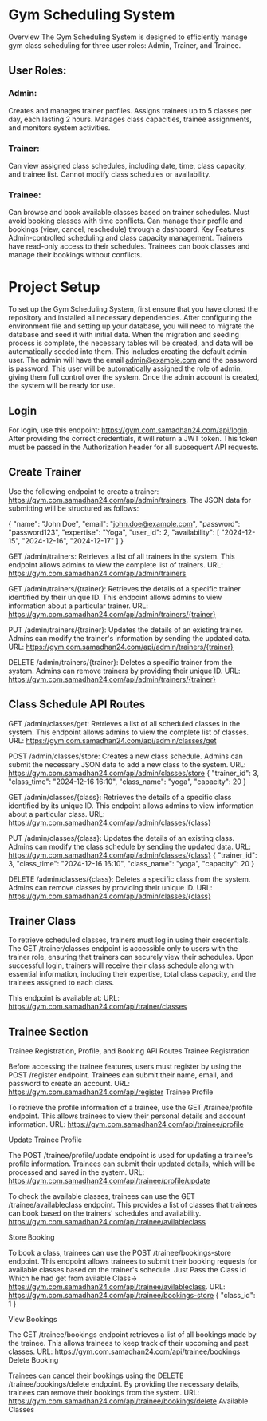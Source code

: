 
# Gym Scheduling System
Overview
The Gym Scheduling System is designed to efficiently manage gym class scheduling for three user roles: Admin, Trainer, and Trainee.

## User Roles:
### Admin:

Creates and manages trainer profiles.
Assigns trainers up to 5 classes per day, each lasting 2 hours.
Manages class capacities, trainee assignments, and monitors system activities.

### Trainer:

Can view assigned class schedules, including date, time, class capacity, and trainee list.
Cannot modify class schedules or availability.

### Trainee:

Can browse and book available classes based on trainer schedules.
Must avoid booking classes with time conflicts.
Can manage their profile and bookings (view, cancel, reschedule) through a dashboard.
Key Features:
Admin-controlled scheduling and class capacity management.
Trainers have read-only access to their schedules.
Trainees can book classes and manage their bookings without conflicts.

# Project Setup
To set up the Gym Scheduling System, first ensure that you have cloned the repository and installed all necessary dependencies. After configuring the environment file and setting up your database, you will need to migrate the database and seed it with initial data. When the migration and seeding process is complete, the necessary tables will be created, and data will be automatically seeded into them. This includes creating the default admin user. The admin will have the email admin@example.com and the password is password. This user will be automatically assigned the role of admin, giving them full control over the system. Once the admin account is created, the system will be ready for use.

## Login
For login, use this endpoint: https://gym.com.samadhan24.com/api/login. After providing the correct credentials, it will return a JWT token. This token must be passed in the Authorization header for all subsequent API requests.

## Create Trainer
Use the following endpoint to create a trainer: https://gym.com.samadhan24.com/api/admin/trainers. The JSON data for submitting will be structured as follows:

{ "name": "John Doe", "email": "john.doe@example.com", "password": "password123", "expertise": "Yoga", "user_id": 2, "availability": [ "2024-12-15", "2024-12-16", "2024-12-17" ] }

GET /admin/trainers: Retrieves a list of all trainers in the system. This endpoint allows admins to view the complete list of trainers.
URL: https://gym.com.samadhan24.com/api/admin/trainers

GET /admin/trainers/{trainer}: Retrieves the details of a specific trainer identified by their unique ID. This endpoint allows admins to view information about a particular trainer.
URL: https://gym.com.samadhan24.com/api/admin/trainers/{trainer}

PUT /admin/trainers/{trainer}: Updates the details of an existing trainer. Admins can modify the trainer's information by sending the updated data.
URL: https://gym.com.samadhan24.com/api/admin/trainers/{trainer}

DELETE /admin/trainers/{trainer}: Deletes a specific trainer from the system. Admins can remove trainers by providing their unique ID.
URL: https://gym.com.samadhan24.com/api/admin/trainers/{trainer}

## Class Schedule API Routes

GET /admin/classes/get: Retrieves a list of all scheduled classes in the system. This endpoint allows admins to view the complete list of classes.
URL: https://gym.com.samadhan24.com/api/admin/classes/get

POST /admin/classes/store: Creates a new class schedule. Admins can submit the necessary JSON data to add a new class to the system.
URL: https://gym.com.samadhan24.com/api/admin/classes/store
{
  "trainer_id": 3,
  "class_time": "2024-12-16 16:10",
  "class_name": "yoga",
  "capacity": 20
}

GET /admin/classes/{class}: Retrieves the details of a specific class identified by its unique ID. This endpoint allows admins to view information about a particular class.
URL: https://gym.com.samadhan24.com/api/admin/classes/{class}

PUT /admin/classes/{class}: Updates the details of an existing class. Admins can modify the class schedule by sending the updated data.
URL: https://gym.com.samadhan24.com/api/admin/classes/{class}
{
  "trainer_id": 3,
  "class_time": "2024-12-16 16:10",
  "class_name": "yoga",
  "capacity": 20
}

DELETE /admin/classes/{class}: Deletes a specific class from the system. Admins can remove classes by providing their unique ID.
URL: https://gym.com.samadhan24.com/api/admin/classes/{class}

## Trainer Class
To retrieve scheduled classes, trainers must log in using their credentials. The GET /trainer/classes endpoint is accessible only to users with the trainer role, ensuring that trainers can securely view their schedules. Upon successful login, trainers will receive their class schedule along with essential information, including their expertise, total class capacity, and the trainees assigned to each class.

This endpoint is available at:
URL: https://gym.com.samadhan24.com/api/trainer/classes

## Trainee Section

Trainee Registration, Profile, and Booking API Routes
Trainee Registration

Before accessing the trainee features, users must register by using the POST /register endpoint. Trainees can submit their name, email, and password to create an account.
URL: https://gym.com.samadhan24.com/api/register
Trainee Profile

To retrieve the profile information of a trainee, use the GET /trainee/profile endpoint. This allows trainees to view their personal details and account information.
URL: https://gym.com.samadhan24.com/api/trainee/profile

Update Trainee Profile

The POST /trainee/profile/update endpoint is used for updating a trainee's profile information. Trainees can submit their updated details, which will be processed and saved in the system.
URL: https://gym.com.samadhan24.com/api/trainee/profile/update

To check the available classes, trainees can use the GET /trainee/availableclass endpoint. This provides a list of classes that trainees can book based on the trainers' schedules and availability.
https://gym.com.samadhan24.com/api/trainee/avilableclass

Store Booking

To book a class, trainees can use the POST /trainee/bookings-store endpoint. This endpoint allows trainees to submit their booking requests for available classes based on the trainer's schedule. Just Pass the Class Id Which he had get from avilable Class-> https://gym.com.samadhan24.com/api/trainee/avilableclass.
URL: https://gym.com.samadhan24.com/api/trainee/bookings-store
{
 "class_id": 1
}

View Bookings

The GET /trainee/bookings endpoint retrieves a list of all bookings made by the trainee. This allows trainees to keep track of their upcoming and past classes.
URL: https://gym.com.samadhan24.com/api/trainee/bookings
Delete Booking

Trainees can cancel their bookings using the DELETE /trainee/bookings/delete endpoint. By providing the necessary details, trainees can remove their bookings from the system.
URL: https://gym.com.samadhan24.com/api/trainee/bookings/delete
Available Classes


